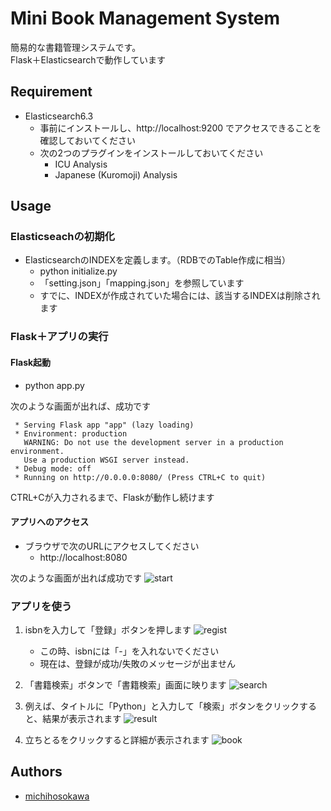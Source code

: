 # Mini Book Management System

簡易的な書籍管理システムです。  
Flask＋Elasticsearchで動作しています

## Requirement
- Elasticsearch6.3
    - 事前にインストールし、http://localhost:9200 でアクセスできることを確認しておいてください
    - 次の2つのプラグインをインストールしておいてください
        - ICU Analysis
        - Japanese (Kuromoji) Analysis

## Usage

### Elasticseachの初期化
- ElasticsearchのINDEXを定義します。（RDBでのTable作成に相当）
    - python initialize.py
    - 「setting.json」「mapping.json」を参照しています
    - すでに、INDEXが作成されていた場合には、該当するINDEXは削除されます

### Flask＋アプリの実行
#### Flask起動  
- python app.py

次のような画面が出れば、成功です
```
 * Serving Flask app "app" (lazy loading)
 * Environment: production
   WARNING: Do not use the development server in a production environment.
   Use a production WSGI server instead.
 * Debug mode: off
 * Running on http://0.0.0.0:8080/ (Press CTRL+C to quit)
```  
CTRL+Cが入力されるまで、Flaskが動作し続けます

#### アプリへのアクセス
- ブラウザで次のURLにアクセスしてください
    - http://localhost:8080

次のような画面が出れば成功です
![start](https://user-images.githubusercontent.com/37906793/48470990-3d5a3480-e836-11e8-9a8e-7190090894dc.png)


### アプリを使う
1. isbnを入力して「登録」ボタンを押します
![regist](https://user-images.githubusercontent.com/37906793/48471080-6ed30000-e836-11e8-8f78-f446eec11e52.png)
    - この時、isbnには「-」を入れないでください
    - 現在は、登録が成功/失敗のメッセージが出ません

2. 「書籍検索」ボタンで「書籍検索」画面に映ります
![search](https://user-images.githubusercontent.com/37906793/48471097-75fa0e00-e836-11e8-8711-f0129d999c63.png)

3. 例えば、タイトルに「Python」と入力して「検索」ボタンをクリックすると、結果が表示されます
![result](https://user-images.githubusercontent.com/37906793/48471113-7db9b280-e836-11e8-8920-9aba5d1b0d89.png)

4. 立ちとるをクリックすると詳細が表示されます
![book](https://user-images.githubusercontent.com/37906793/48471803-1d2b7500-e838-11e8-8416-935d5dc07c4e.png)


## Authors
- [michihosokawa](https://github.com/michihosokawa)

